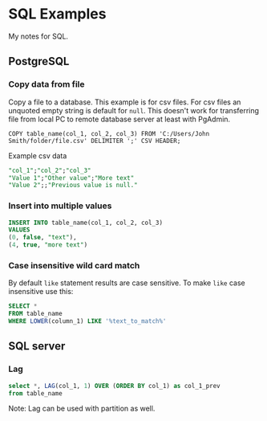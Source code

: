 # SQL Examples
My notes for SQL.

## PostgreSQL

### Copy data from file
Copy a file to a database. This example is for csv files.
For csv files an unquoted empty string is default for `null`.
This doesn't work for transferring file from local PC to remote database server at least with PgAdmin.

`COPY table_name(col_1, col_2, col_3) FROM 'C:/Users/John Smith/folder/file.csv' DELIMITER ';' CSV HEADER;`

Example csv data
```sql
"col_1";"col_2";"col_3"
"Value 1";"Other value";"More text"
"Value 2";;"Previous value is null."
```

### Insert into multiple values
```sql
INSERT INTO table_name(col_1, col_2, col_3)
VALUES
(0, false, "text"),
(4, true, "more text")
```

### Case insensitive wild card match
By default `like` statement results are case sensitive.
To make `like` case insensitive use this:
```sql
SELECT *
FROM table_name
WHERE LOWER(column_1) LIKE '%text_to_match%'
```

## SQL server

### Lag
```sql
select *, LAG(col_1, 1) OVER (ORDER BY col_1) as col_1_prev
from table_name
```
Note: Lag can be used with partition as well.
